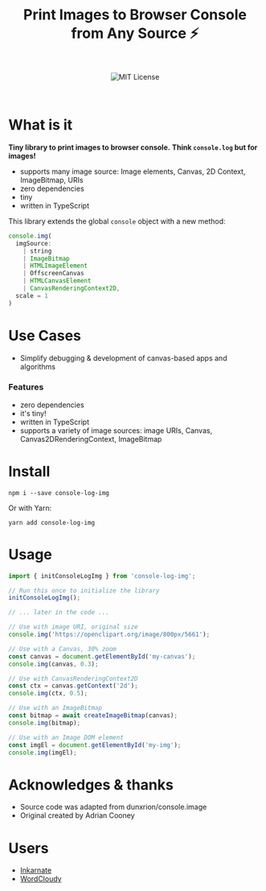 <h1 align="center">Print Images to Browser Console from Any Source ⚡️</h1>

<br>

<p align="center">
  <img alt="MIT License" src="https://img.shields.io/github/license/dmitru/console-log-img"/>
</p>
<br />

# What is it

**Tiny library to print images to browser console.**
**Think `console.log` but for images!**

- supports many image source: Image elements, Canvas, 2D Context, ImageBitmap, URIs
- zero dependencies
- tiny
- written in TypeScript

This library extends the global `console` object with a new method:

```typescript
console.img(
  imgSource:
    | string
    | ImageBitmap
    | HTMLImageElement
    | OffscreenCanvas
    | HTMLCanvasElement
    | CanvasRenderingContext2D,
  scale = 1
)
```

# Use Cases

- Simplify debugging & development of canvas-based apps and algorithms

### Features

- zero dependencies
- it's tiny!
- written in TypeScript
- supports a variety of image sources: image URIs, Canvas, Canvas2DRenderingContext, ImageBitmap

# Install

```
npm i --save console-log-img
```

Or with Yarn:

```
yarn add console-log-img
```

# Usage

```typescript
import { initConsoleLogImg } from 'console-log-img';

// Run this once to initialize the library
initConsoleLogImg();

// ... later in the code ...

// Use with image URI, original size
console.img('https://openclipart.org/image/800px/5661');

// Use with a Canvas, 30% zoom
const canvas = document.getElementById('my-canvas');
console.img(canvas, 0.3);

// Use with CanvasRenderingContext2D
const ctx = canvas.getContext('2d');
console.img(ctx, 0.5);

// Use with an ImageBitmap
const bitmap = await createImageBitmap(canvas);
console.img(bitmap);

// Use with an Image DOM element
const imgEl = document.getElementById('my-img');
console.img(imgEl);
```

# Acknowledges & thanks

- Source code was adapted from dunxrion/console.image
- Original created by Adrian Cooney

# Users

- [Inkarnate](https://inkarnate.com)
- [WordCloudy](https://wordcloudy.com)
